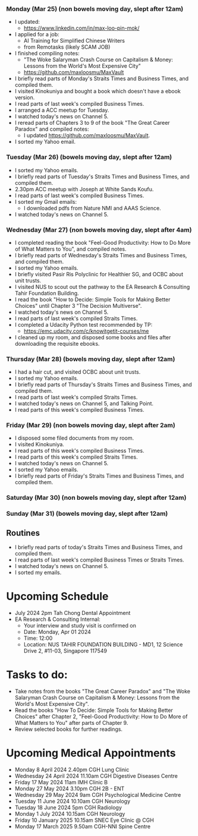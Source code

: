 ### Monday (Mar 25) (non bowels moving day, slept after 12am)
- I updated:
    - https://www.linkedin.com/in/max-loo-pin-mok/
- I applied for a job:
    - AI Training for Simplified Chinese Writers
    - from Remotasks (likely SCAM JOB)
- I finished compiling notes:
    - "The Woke Salaryman Crash Course on Capitalism & Money: Lessons from the World's Most Expensive City"
    - https://github.com/maxloosmu/MaxVault
- I briefly read parts of Monday's Straits Times and Business Times, and compiled them.
- I visited Kinokuniya and bought a book which doesn't have a ebook version.
- I read parts of last week's compiled Business Times.
- I arranged a ACC meetup for Tuesday.
- I watched today's news on Channel 5.
- I reread parts of Chapters 3 to 9 of the book "The Great Career Paradox" and compiled notes:
    - I updated https://github.com/maxloosmu/MaxVault.
- I sorted my Yahoo email.

### Tuesday (Mar 26) (bowels moving day, slept after 12am)
- I sorted my Yahoo emails.
- I briefly read parts of Tuesday's Straits Times and Business Times, and compiled them.
- 2.30pm ACC meetup with Joseph at White Sands Koufu.
- I read parts of last week's compiled Business Times.
- I sorted my Gmail emails:
    - I downloaded pdfs from Nature NMI and AAAS Science.
- I watched today's news on Channel 5.

### Wednesday (Mar 27) (non bowels moving day, slept after 4am)
- I completed reading the book "Feel-Good Productivity: How to Do More of What Matters to You", and compiled notes. 
- I briefly read parts of Wednesday's Straits Times and Business Times, and compiled them.
- I sorted my Yahoo emails.
- I briefly visited Pasir Ris Polyclinic for Healthier SG, and OCBC about unit trusts.
- I visited NUS to scout out the pathway to the EA Research & Consulting Tahir Foundation Building.
- I read the book "How to Decide: Simple Tools for Making Better Choices" until Chapter 3 "The Decision Multiverse".
- I watched today's news on Channel 5.
- I read parts of last week's compiled Straits Times.
- I completed a Udacity Python test recommended by TP:
    - https://emc.udacity.com/c/knowitgetit-courses/me
- I cleaned up my room, and disposed some books and files after downloading the requisite ebooks.

### Thursday (Mar 28) (bowels moving day, slept after 12am)
- I had a hair cut, and visited OCBC about unit trusts.
- I sorted my Yahoo emails.
- I briefly read parts of Thursday's Straits Times and Business Times, and compiled them.
- I read parts of last week's compiled Straits Times.
- I watched today's news on Channel 5, and Talking Point.
- I read parts of this week's compiled Business Times.

### Friday (Mar 29) (non bowels moving day, slept after 2am)
- I disposed some filed documents from my room.
- I visited Kinokuniya.
- I read parts of this week's compiled Business Times.
- I read parts of this week's compiled Straits Times.
- I watched today's news on Channel 5.
- I sorted my Yahoo emails.
- I briefly read parts of Friday's Straits Times and Business Times, and compiled them.

### Saturday (Mar 30) (non bowels moving day, slept after 12am)


### Sunday (Mar 31) (bowels moving day, slept after 12am)



## Routines
- I briefly read parts of today's Straits Times and Business Times, and compiled them.
- I read parts of last week's compiled Business Times or Straits Times.
- I watched today's news on Channel 5.
- I sorted my emails.

# Upcoming Schedule
- July 2024 2pm Tah Chong Dental Appointment
- EA Research & Consulting Internal:
    - Your interview and study visit is confirmed on
    - Date: Monday, Apr 01 2024
    - Time: 12:00
    - Location: NUS TAHIR FOUNDATION BUILDING - MD1, 12 Science Drive 2, #11-03, Singapore 117549 

# Tasks to do:
- Take notes from the books "The Great Career Paradox" and "The Woke Salaryman Crash Course on Capitalism & Money: Lessons from the World's Most Expensive City".
- Read the books "How To Decide: Simple Tools for Making Better Choices" after Chapter 2, "Feel-Good Productivity: How to Do More of What Matters to You" after parts of Chapter 9.
- Review selected books for further readings.

# Upcoming Medical Appointments
- Monday 8 April 2024 2.40pm CGH Lung Clinic
- Wednesday 24 April 2024 11.10am CGH Digestive Diseases Centre
- Friday 17 May 2024 11am IMH Clinic B
- Monday 27 May 2024 3.10pm CGH 2B - ENT
- Wednesday 29 May 2024 9am CGH Psychological Medicine Centre
- Tuesday 11 June 2024 10.10am CGH Neurology
- Tuesday 18 June 2024 5pm CGH Radiology
- Monday 1 July 2024 10.15am CGH Neurology
- Friday 10 January 2025 10.15am SNEC Eye Clinic @ CGH
- Monday 17 March 2025 9.50am CGH-NNI Spine Centre